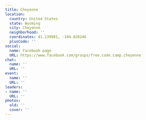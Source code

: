 ```yaml
---
title: Cheyenne
location:
  country: United States
  state: Wyoming
  city: Cheyenne
  neighborhood: ''
  coordinates: 41.139981, -104.820246
  plusCode: ''
social:
  name: Facebook page
  URL: https://www.facebook.com/groups/free.code.camp.cheyenne
chat:
  name: ''
  URL: ''
event:
  name: ''
  URL: ''
leaders:
- name: ''
  URL: ''
photos:
  old: ''
  cover: ''
---
```


